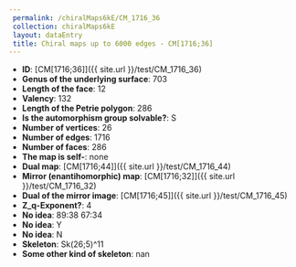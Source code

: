 ```yaml
--- 
 permalink: /chiralMaps6kE/CM_1716_36 
 collection: chiralMaps6kE
 layout: dataEntry
 title: Chiral maps up to 6000 edges - CM[1716;36]
---
```


- **ID**: [CM[1716;36]]({{ site.url }}/test/CM_1716_36)
- **Genus of the underlying surface**: 703
- **Length of the face**: 12
- **Valency**: 132
- **Length of the Petrie polygon**: 286
- **Is the automorphism group solvable?**: S
- **Number of vertices**: 26
- **Number of edges**: 1716
- **Number of faces**: 286
- **The map is self-**: none
- **Dual map**: [CM[1716;44]]({{ site.url }}/test/CM_1716_44)
- **Mirror (enantihomorphic) map**: [CM[1716;32]]({{ site.url }}/test/CM_1716_32)
- **Dual of the mirror image**: [CM[1716;45]]({{ site.url }}/test/CM_1716_45)
- **Z_q-Exponent?**: 4
- **No idea**:  89:38 67:34
- **No idea**: Y
- **No idea**: N
- **Skeleton**: Sk(26;5)^11
- **Some other kind of skeleton**: nan
